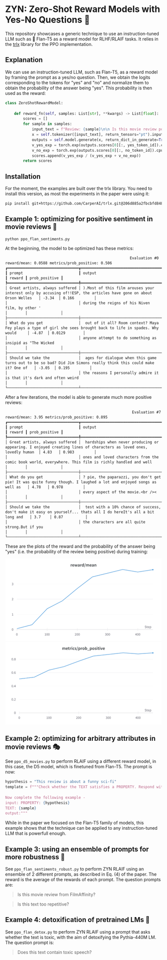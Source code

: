 # ZYN: Zero-Shot Reward Models with Yes-No Questions 🎯

This repository showcases a generic technique to use an instruction-tuned LLM such as 🍮 Flan-T5 as a reward model for RLHF/RLAIF tasks. It relies in the [trlx](https://github.com/CarperAI/trlx) library for the PPO implementation.

## Explanation

We can use an instruction-tuned LLM, such as Flan-T5, as a reward model by framing the prompt as a yes/no question. Then, we obtain the logits corresponding to the tokens for "yes" and "no" and normalize them to obtain the probability of the answer being "yes". This probability is then used as the reward:

```python
class ZeroShotRewardModel:
    
    def reward_fn(self, samples: List[str], **kwargs) -> List[float]:
        scores = []
        for sample in samples:
            input_text = f"Review: {sample}\n\n Is this movie review positive? Response:"
            x = self.tokenizer([input_text], return_tensors="pt").input_ids.to(self.device)
            outputs = self.model.generate(x, return_dict_in_generate=True, output_scores=True, max_new_tokens=1)
            v_yes_exp = torch.exp(outputs.scores[0][:, yes_token_id]).cpu().numpy()[0]
            v_no_exp = torch.exp(outputs.scores[0][:, no_token_id]).cpu().numpy()[0]
            scores.append(v_yes_exp / (v_yes_exp + v_no_exp))
        return scores

```

## Installation

For the moment, the examples are built over the trlx library. You need to install this version, as most the experiments in the paper were using it:

```bash
pip install git+https://github.com/CarperAI/trlx.git@206d885a2fbcbfd848b174714c96c1de903e4f54
```

## Example 1: optimizing for positive sentiment in movie reviews 🎥


```
python ppo_flan_sentiments.py
```

At the beginning, the model to be optimized has these metrics:

```
                                                        Evaluation #0 reward/mean: 0.0588 metrics/prob_positive: 0.506                                                         
┏━━━━━━━━━━━━━━━━━━━━━━━━━━━━━━━━┳━━━━━━━━━━━━━━━━━━━━━━━━━━━━━━━━━━━━━━━━━━━━━━━━━━━━━━━━━━━━━━━━━━━━━━━━━━━━━━━━━━━━━━━━━━━━━━━━━━━━━━━━━━━━━━━━━━━━┳━━━━━━━━┳━━━━━━━━━━━━━━━┓
┃ prompt                         ┃ output                                                                                                             ┃ reward ┃ prob_positive ┃
┡━━━━━━━━━━━━━━━━━━━━━━━━━━━━━━━━╇━━━━━━━━━━━━━━━━━━━━━━━━━━━━━━━━━━━━━━━━━━━━━━━━━━━━━━━━━━━━━━━━━━━━━━━━━━━━━━━━━━━━━━━━━━━━━━━━━━━━━━━━━━━━━━━━━━━━╇━━━━━━━━╇━━━━━━━━━━━━━━━┩
│ Great artists, always suffered │ ).Most of this film arouses your interest only by accusing of!!ESP, the articles have gone on about Orson Welles   │ -3.34  │ 0.166         │
│                                │ during the reigns of his Niven film, by other '                                                                    │        │               │
├────────────────────────────────┼────────────────────────────────────────────────────────────────────────────────────────────────────────────────────┼────────┼───────────────┤
│ What do you get                │  out of it all? Room context? Maya Fey plays a type of girl she sees brought back to life in spades. Why would     │ -4.87  │ 0.0129        │
│                                │ anyone attempt to do something as insipid as "The Wicked                                                           │        │               │
├────────────────────────────────┼────────────────────────────────────────────────────────────────────────────────────────────────────────────────────┼────────┼───────────────┤
│ Should we take the             │  ages for dialogue when this game turns out to be so bad? Did Jim Simons really think this could make it? One of   │ -3.05  │ 0.195         │
│                                │ the reasons I personally admire it is that it's dark and often weird                                               │        │               │
└────────────────────────────────┴────────────────────────────────────────────────────────────────────────────────────────────────────────────────────┴────────┴───────────────┘
```

After a few iterations, the model is able to generate much more positive reviews:

```
                                                         Evaluation #7 reward/mean: 3.95 metrics/prob_positive: 0.895                                                          
┏━━━━━━━━━━━━━━━━━━━━━━━━━━━━━━━━┳━━━━━━━━━━━━━━━━━━━━━━━━━━━━━━━━━━━━━━━━━━━━━━━━━━━━━━━━━━━━━━━━━━━━━━━━━━━━━━━━━━━━━━━━━━━━━━━━━━━━━━━━━━━━━━━━━━━━┳━━━━━━━━┳━━━━━━━━━━━━━━━┓
┃ prompt                         ┃ output                                                                                                             ┃ reward ┃ prob_positive ┃
┡━━━━━━━━━━━━━━━━━━━━━━━━━━━━━━━━╇━━━━━━━━━━━━━━━━━━━━━━━━━━━━━━━━━━━━━━━━━━━━━━━━━━━━━━━━━━━━━━━━━━━━━━━━━━━━━━━━━━━━━━━━━━━━━━━━━━━━━━━━━━━━━━━━━━━━╇━━━━━━━━╇━━━━━━━━━━━━━━━┩
│ Great artists, always suffered │  hardships when never producing or appearing. I enjoyed creating lines of characters as loved ones, lovedly human  │ 4.83   │ 0.983         │
│                                │ ones and loved characters from the comic book world, everywhere. This film is richly handled and well              │        │               │
├────────────────────────────────┼────────────────────────────────────────────────────────────────────────────────────────────────────────────────────┼────────┼───────────────┤
│ What do you get                │ ? pie, the paparazzi, you don't get pie! It was quite funny though. I laughed a lot and enjoyed songs as well as   │ 4.78   │ 0.978         │
│                                │ every aspect of the movie.<br /><                                                                                  │        │               │
├────────────────────────────────┼────────────────────────────────────────────────────────────────────────────────────────────────────────────────────┼────────┼───────────────┤
│ Should we take the             │  test with a 10% chance of success, don't make it easy on yourself... thats all I do hereIt's all a bit long and   │ 3.7    │ 0.87          │
│                                │ the characters are all quite strong.But if you                                                                     │        │               │
└────────────────────────────────┴────────────────────────────────────────────────────────────────────────────────────────────────────────────────────┴────────┴───────────────┘
```

These are the plots of the reward and the probability of the answer being "yes" (i.e. the probability of the review being positive) during training:

![reward](imgs/reward_sentiment.png)
![prob](imgs/prob_sentiment.png)

## Example 2: optimizing for arbitrary attributes in movie reviews 🎭

See `ppo_d5_movies.py` to perform RLAIF using a different reward model, in this case, the D5 model, which is finetuned from Flan-T5. The prompt is now:

```python
hypothesis = "This review is about a funny sci-fi"
template = f"""Check whether the TEXT satisfies a PROPERTY. Respond with Yes or No. When uncertain, output No. 

Now complete the following example -
input: PROPERTY: {hypothesis}
TEXT: {sample}
output:"""

```

While in the paper we focused on the Flan-T5 family of models, this example shows that the technique can be applied to any instruction-tuned LLM that is powerfull enough. 

## Example 3: using an ensemble of prompts for more robustness 🤝

See `ppo_flan_sentiments_robust.py` to perform ZYN RLAIF using an ensemble of 2 different prompts, as described in Eq. (4) of the paper. The reward is the average of the rewards of each prompt. The question prompts are:
> Is this movie review from FilmAffinity?

> Is this text too repetitive?

## Example 4: detoxification of pretrained LMs 🤬

See `ppo_flan_detox.py` to perform ZYN RLAIF using a prompt that asks whether the text is toxic, with the aim of detoxifying the Pythia-440M LM. The question prompt is:

> Does this text contain toxic speech?

